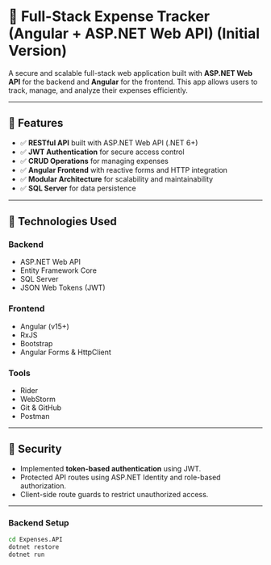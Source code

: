 # 💼 Full-Stack Expense Tracker (Angular + ASP.NET Web API) (Initial Version)

A secure and scalable full-stack web application built with **ASP.NET Web API** for the backend and **Angular** for the frontend. This app allows users to track, manage, and analyze their expenses efficiently.

---

## 🔧 Features

- ✅ **RESTful API** built with ASP.NET Web API (.NET 6+)
- ✅ **JWT Authentication** for secure access control
- ✅ **CRUD Operations** for managing expenses
- ✅ **Angular Frontend** with reactive forms and HTTP integration
- ✅ **Modular Architecture** for scalability and maintainability
- ✅ **SQL Server** for data persistence

---

## 📌 Technologies Used

### Backend
- ASP.NET Web API
- Entity Framework Core
- SQL Server
- JSON Web Tokens (JWT)

### Frontend
- Angular (v15+)
- RxJS
- Bootstrap
- Angular Forms & HttpClient

### Tools
- Rider
- WebStorm
- Git & GitHub
- Postman

---

## 🔐 Security

- Implemented **token-based authentication** using JWT.
- Protected API routes using ASP.NET Identity and role-based authorization.
- Client-side route guards to restrict unauthorized access.

---

### Backend Setup
```bash
cd Expenses.API
dotnet restore
dotnet run
